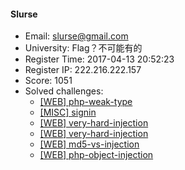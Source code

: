 #### Slurse  

* Email: slurse@gmail.com  
* University: Flag？不可能有的  
* Register Time: 2017-04-13 20:52:23  
* Register IP: 222.216.222.157  
* Score: 1051  
* Solved challenges: 
  * [[WEB] php-weak-type](https://github.com/SniperOJ/Challenges/blob/master/WEB/php-weak-type.json)  
  * [[MISC] signin](https://github.com/SniperOJ/Challenges/blob/master/MISC/signin.json)  
  * [[WEB] very-hard-injection](https://github.com/SniperOJ/Challenges/blob/master/WEB/very-hard-injection.json)  
  * [[WEB] very-hard-injection](https://github.com/SniperOJ/Challenges/blob/master/WEB/very-hard-injection.json)  
  * [[WEB] md5-vs-injection](https://github.com/SniperOJ/Challenges/blob/master/WEB/md5-vs-injection.json)  
  * [[WEB] php-object-injection](https://github.com/SniperOJ/Challenges/blob/master/WEB/php-object-injection.json)  

